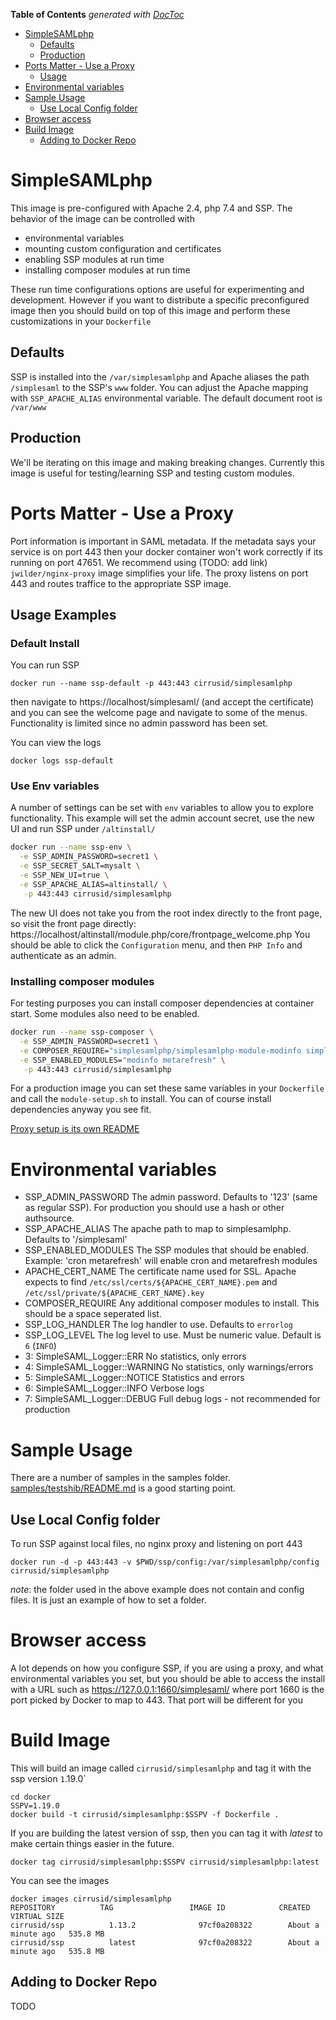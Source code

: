 <!-- START doctoc generated TOC please keep comment here to allow auto update -->
<!-- DON'T EDIT THIS SECTION, INSTEAD RE-RUN doctoc TO UPDATE -->
**Table of Contents**  *generated with [DocToc](https://github.com/thlorenz/doctoc)*

- [SimpleSAMLphp](#simplesamlphp)
  - [Defaults](#defaults)
  - [Production](#production)
- [Ports Matter - Use a Proxy](#ports-matter---use-a-proxy)
  - [Usage](#usage)
- [Environmental variables](#environmental-variables)
- [Sample Usage](#sample-usage)
  - [Use Local Config folder](#use-local-config-folder)
- [Browser access](#browser-access)
- [Build Image](#build-image)
  - [Adding to Docker Repo](#adding-to-docker-repo)

<!-- END doctoc generated TOC please keep comment here to allow auto update -->

# SimpleSAMLphp

This image is pre-configured with Apache 2.4, php 7.4 and SSP.
The behavior of the image can be controlled with 
 * environmental variables
 * mounting custom configuration and certificates
 * enabling SSP modules at run time
 * installing composer modules at run time

These run time configurations options are useful for experimenting and
development. However if you want to distribute a specific
preconfigured image then you should build on top of this image and
perform these customizations in your `Dockerfile`


## Defaults

SSP is installed into the `/var/simplesamlphp` and Apache aliases the
path `/simplesaml` to the SSP's `www` folder. You can adjust the
Apache mapping with `SSP_APACHE_ALIAS` environmental variable. The
default document root is `/var/www`

## Production

We'll be iterating on this image and making breaking changes. Currently this image is useful for testing/learning SSP and testing custom modules.

# Ports Matter - Use a Proxy

Port information is important in SAML metadata. If the metadata says your service is on port 443 then your docker container won't work correctly if its running on port 47651. We recommend using (TODO: add link) `jwilder/nginx-proxy` image simplifies your life. The proxy listens on port 443 and routes traffice to the appropriate SSP image.

## Usage Examples

### Default Install

You can run SSP

    docker run --name ssp-default -p 443:443 cirrusid/simplesamlphp

then navigate to https://localhost/simplesaml/ (and accept the certificate) and you can
see the welcome page and navigate to some of the menus. Functionality is limited since
no admin password has been set.

You can view the logs

    docker logs ssp-default

### Use Env variables

A number of settings can be set with `env` variables to allow you to explore functionality.
This example will set the admin account secret, use the new UI and run SSP under `/altinstall/`

```bash
docker run --name ssp-env \
  -e SSP_ADMIN_PASSWORD=secret1 \
  -e SSP_SECRET_SALT=mysalt \
  -e SSP_NEW_UI=true \
  -e SSP_APACHE_ALIAS=altinstall/ \
   -p 443:443 cirrusid/simplesamlphp
```

The new UI does not take you from the root index directly to the front page, so visit the front page
directly: https://localhost/altinstall/module.php/core/frontpage_welcome.php  You should be able to
click the `Configuration` menu, and then `PHP Info` and authenticate as an admin.

### Installing composer modules

For testing purposes you can install composer dependencies at container start. Some modules also need to be enabled.

```bash
docker run --name ssp-composer \
  -e SSP_ADMIN_PASSWORD=secret1 \
  -e COMPOSER_REQUIRE="simplesamlphp/simplesamlphp-module-modinfo simplesamlphp/simplesamlphp-module-metarefresh:v1.0.0" \
  -e SSP_ENABLED_MODULES="modinfo metarefresh" \
   -p 443:443 cirrusid/simplesamlphp
```

For a production image you can set these same variables in your `Dockerfile` and call the `module-setup.sh` to install.
You can of course install dependencies anyway you see fit.


[Proxy setup is its own README](nginx-proxy/README.md)



# Environmental variables

 * SSP_ADMIN_PASSWORD The admin password. Defaults to '123' (same as regular SSP). For production you should use a hash or other authsource.
 * SSP_APACHE_ALIAS The apache path to map to simplesamlphp. Defaults to '/simplesaml'
 * SSP_ENABLED_MODULES The SSP modules that should be enabled. Example: 'cron metarefresh' will enable cron and metarefresh modules
 * APACHE_CERT_NAME The certificate name used for SSL. Apache expects to find `/etc/ssl/certs/${APACHE_CERT_NAME}.pem` and `/etc/ssl/private/${APACHE_CERT_NAME}.key`
 * COMPOSER_REQUIRE Any additional composer modules to install. This should be a space seperated list.
 * SSP_LOG_HANDLER The log handler to use. Defaults to `errorlog`
 * SSP_LOG_LEVEL The log level to use. Must be numeric value. Default is `6` (`INFO`)
  * 3: SimpleSAML_Logger::ERR          No statistics, only errors
  * 4: SimpleSAML_Logger::WARNING      No statistics, only warnings/errors
  * 5: SimpleSAML_Logger::NOTICE       Statistics and errors
  * 6: SimpleSAML_Logger::INFO         Verbose logs
  * 7: SimpleSAML_Logger::DEBUG        Full debug logs - not recommended for production

# Sample Usage

There are a number of samples in the samples folder. [samples/testshib/README.md](testshib) is a good starting point.

## Use Local Config folder

To run SSP against local files, no nginx proxy and listening on port 443

    docker run -d -p 443:443 -v $PWD/ssp/config:/var/simplesamlphp/config cirrusid/simplesamlphp

*note*: the folder used in the above example does not contain and config files. It is just an example of how to set a folder.

# Browser access

A lot depends on how you configure SSP, if you are using a proxy, and
what environmental variables you set, but you should be able to access
the install with a URL such as https://127.0.0.1:1660/simplesaml/
where port 1660 is the port picked by Docker to map to 443. That port will be different for you

# Build Image

This will build an image called `cirrusid/simplesamlphp` and tag it with the ssp version `1`.19.0`

    cd docker
    SSPV=1.19.0
    docker build -t cirrusid/simplesamlphp:$SSPV -f Dockerfile .

If you are building the latest version of ssp, then you can tag it with *latest* to make certain things easier in the future.

    docker tag cirrusid/simplesamlphp:$SSPV cirrusid/simplesamlphp:latest

You can see the images

```
docker images cirrusid/simplesamlphp
REPOSITORY          TAG                 IMAGE ID            CREATED              VIRTUAL SIZE
cirrusid/ssp          1.13.2              97cf0a208322        About a minute ago   535.8 MB
cirrusid/ssp          latest              97cf0a208322        About a minute ago   535.8 MB
```

## Adding to Docker Repo

TODO
